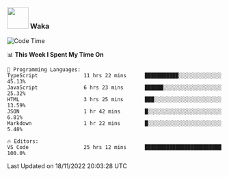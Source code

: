 ### <img src="https://media.giphy.com/media/VgCDAzcKvsR6OM0uWg/giphy.gif" width="50"> Waka

  <!--START_SECTION:waka-->
![Code Time](http://img.shields.io/badge/Code%20Time-1%2C096%20hrs%2027%20mins-blue)

📊 **This Week I Spent My Time On** 

```text
💬 Programming Languages: 
TypeScript               11 hrs 22 mins      ███████████░░░░░░░░░░░░░░   45.13% 
JavaScript               6 hrs 23 mins       ██████░░░░░░░░░░░░░░░░░░░   25.32% 
HTML                     3 hrs 25 mins       ███░░░░░░░░░░░░░░░░░░░░░░   13.59% 
JSON                     1 hr 42 mins        █░░░░░░░░░░░░░░░░░░░░░░░░   6.81% 
Markdown                 1 hr 22 mins        █░░░░░░░░░░░░░░░░░░░░░░░░   5.48%

🔥 Editors: 
VS Code                  25 hrs 12 mins      █████████████████████████   100.0%

```


 Last Updated on 18/11/2022 20:03:28 UTC
<!--END_SECTION:waka-->

